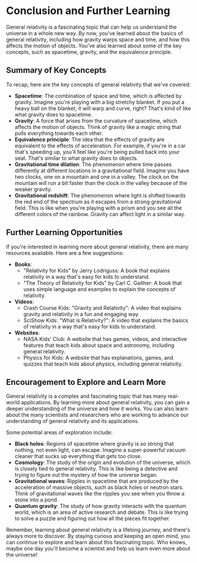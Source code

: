 # Conclusion and Further Learning
General relativity is a fascinating topic that can help us understand the universe in a whole new way. By now, you've learned about the basics of general relativity, including how gravity warps space and time, and how this affects the motion of objects. You've also learned about some of the key concepts, such as spacetime, gravity, and the equivalence principle.

## Summary of Key Concepts
To recap, here are the key concepts of general relativity that we've covered:
* **Spacetime**: The combination of space and time, which is affected by gravity. Imagine you're playing with a big stretchy blanket. If you put a heavy ball on the blanket, it will warp and curve, right? That's kind of like what gravity does to spacetime.
* **Gravity**: A force that arises from the curvature of spacetime, which affects the motion of objects. Think of gravity like a magic string that pulls everything towards each other.
* **Equivalence principle**: The idea that the effects of gravity are equivalent to the effects of acceleration. For example, if you're in a car that's speeding up, you'll feel like you're being pulled back into your seat. That's similar to what gravity does to objects.
* **Gravitational time dilation**: The phenomenon where time passes differently at different locations in a gravitational field. Imagine you have two clocks, one on a mountain and one in a valley. The clock on the mountain will run a bit faster than the clock in the valley because of the weaker gravity.
* **Gravitational redshift**: The phenomenon where light is shifted towards the red end of the spectrum as it escapes from a strong gravitational field. This is like when you're playing with a prism and you see all the different colors of the rainbow. Gravity can affect light in a similar way.

## Further Learning Opportunities
If you're interested in learning more about general relativity, there are many resources available. Here are a few suggestions:
* **Books**:
	+ "Relativity for Kids" by Jerry Lodriguss: A book that explains relativity in a way that's easy for kids to understand.
	+ "The Theory of Relativity for Kids" by Carl C. Gaither: A book that uses simple language and examples to explain the concepts of relativity.
* **Videos**:
	+ Crash Course Kids: "Gravity and Relativity": A video that explains gravity and relativity in a fun and engaging way.
	+ SciShow Kids: "What is Relativity?": A video that explains the basics of relativity in a way that's easy for kids to understand.
* **Websites**:
	+ NASA Kids' Club: A website that has games, videos, and interactive features that teach kids about space and astronomy, including general relativity.
	+ Physics for Kids: A website that has explanations, games, and quizzes that teach kids about physics, including general relativity.

## Encouragement to Explore and Learn More
General relativity is a complex and fascinating topic that has many real-world applications. By learning more about general relativity, you can gain a deeper understanding of the universe and how it works. You can also learn about the many scientists and researchers who are working to advance our understanding of general relativity and its applications.

Some potential areas of exploration include:
* **Black holes**: Regions of spacetime where gravity is so strong that nothing, not even light, can escape. Imagine a super-powerful vacuum cleaner that sucks up everything that gets too close.
* **Cosmology**: The study of the origin and evolution of the universe, which is closely tied to general relativity. This is like being a detective and trying to figure out the mystery of how the universe began.
* **Gravitational waves**: Ripples in spacetime that are produced by the acceleration of massive objects, such as black holes or neutron stars. Think of gravitational waves like the ripples you see when you throw a stone into a pond.
* **Quantum gravity**: The study of how gravity interacts with the quantum world, which is an area of active research and debate. This is like trying to solve a puzzle and figuring out how all the pieces fit together.

Remember, learning about general relativity is a lifelong journey, and there's always more to discover. By staying curious and keeping an open mind, you can continue to explore and learn about this fascinating topic. Who knows, maybe one day you'll become a scientist and help us learn even more about the universe!